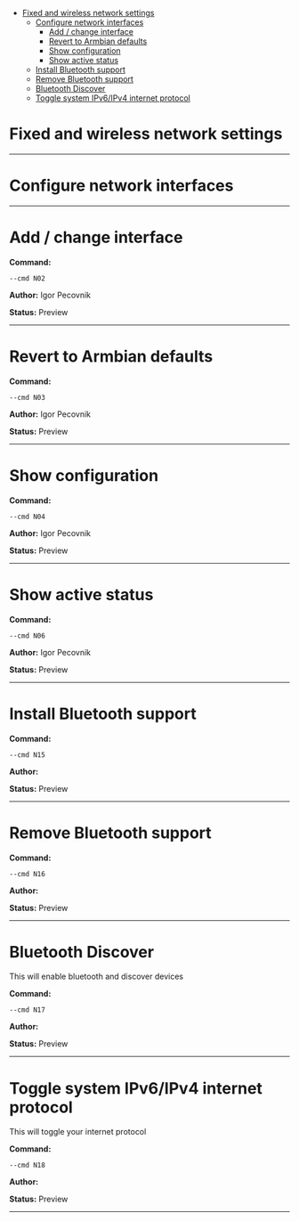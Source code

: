 - [Fixed and wireless network settings](#network)
  - [Configure network interfaces](#n01)
    - [Add / change interface](#n02)
    - [Revert to Armbian defaults](#n03)
    - [Show configuration](#n04)
    - [Show active status](#n06)
  - [Install Bluetooth support](#n15)
  - [Remove Bluetooth support](#n16)
  - [Bluetooth Discover](#n17)
  - [Toggle system IPv6/IPv4 internet protocol](#n18)

<a id="network" style="display:none;"></a>
# Fixed and wireless network settings


***

<a id="n01" style="display:none;"></a>
# Configure network interfaces


***

<a id="n02" style="display:none;"></a>
# Add / change interface
**Command:** 
~~~
--cmd N02
~~~

**Author:** Igor Pecovnik

**Status:** Preview



***

<a id="n03" style="display:none;"></a>
# Revert to Armbian defaults
**Command:** 
~~~
--cmd N03
~~~

**Author:** Igor Pecovnik

**Status:** Preview



***

<a id="n04" style="display:none;"></a>
# Show configuration
**Command:** 
~~~
--cmd N04
~~~

**Author:** Igor Pecovnik

**Status:** Preview



***

<a id="n06" style="display:none;"></a>
# Show active status
**Command:** 
~~~
--cmd N06
~~~

**Author:** Igor Pecovnik

**Status:** Preview



***

<a id="n15" style="display:none;"></a>
# Install Bluetooth support
**Command:** 
~~~
--cmd N15
~~~

**Author:** 

**Status:** Preview



***

<a id="n16" style="display:none;"></a>
# Remove Bluetooth support
**Command:** 
~~~
--cmd N16
~~~

**Author:** 

**Status:** Preview



***

<a id="n17" style="display:none;"></a>
# Bluetooth Discover
This will enable bluetooth and discover devices


**Command:** 
~~~
--cmd N17
~~~

**Author:** 

**Status:** Preview



***

<a id="n18" style="display:none;"></a>
# Toggle system IPv6/IPv4 internet protocol
This will toggle your internet protocol

**Command:** 
~~~
--cmd N18
~~~

**Author:** 

**Status:** Preview



***

